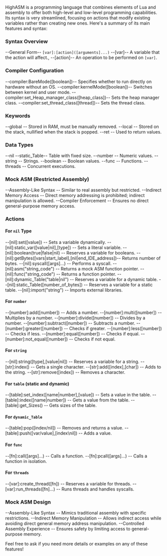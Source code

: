 
HighASM is a programming language that combines elements of Lua and assembly to offer both high-level and low-level programming capabilities. Its syntax is very streamlined, focusing on actions that modify existing variables rather than creating new ones. Here's a summary of its main features and syntax:

### Syntax Overview
 --General Form-- `[var]:[action]([arguments]...)`
  --[var]-- A variable that the action will affect., 
  --[action]-- An operation to be performed on `[var]`.

### Compiler Configuration

--compiler:BareMode([boolean])-- Specifies whether to run directly on hardware without an OS.
--compiler:kernelMode([boolean])-- Switches between kernel and user mode.
--compiler:set_Heap_manager_class([heap_class])-- Sets the heap manager class.
--compiler:set_thread_class([thread])-- Sets the thread class.

### Keywords
--global -- Stored in RAM, must be manually removed.
--local -- Stored on the stack, nullified when the stack is popped.
--ret -- Used to return values.

### Data Types
--nil
--static_Table-- Table with fixed size.
--number -- Numeric values.
--string -- Strings.
--boolean -- Boolean values.
--func -- Functions.
--threads -- Concurrent executions.

### Mock ASM (Restricted Assembly)
 --Assembly-Like Syntax -- Similar to real assembly but restricted.
 --Indirect Memory Access -- Direct memory addressing is prohibited; indirect manipulation is allowed.
 --Compiler Enforcement -- Ensures no direct general-purpose memory access.

### Actions

#### For `nil` Type
--[nil]:set([value]) -- Sets a variable dynamically.
--[nil]:static_var([value|nil],[type]) -- Sets a literal variable.
--[nil]:boolean(true|false|nil) -- Reserves a variable for booleans.
--[nil]:getBytes([vars|start_label],[nil|end_IDE_address])-- Returns number of bytes.
--[nil]:syscall([args]...) -- Performs a syscall.
--[nil]:asm("string_code") -- Returns a mock ASM function pointer.
--[nil]:func("string_code") -- Returns a function pointer.
--[nil]:dynamic_Table("table|nil") -- Reserves a variable for a dynamic table.
--[nil]:static_Table([number_of_bytes]) -- Reserves a variable for a static table.
--[nil]:import("string") -- Imports external libraries.

#### For `number`
--[number]:add([number]) -- Adds a number.
--[number]:multi([number]) -- Multiplies by a number.
--[number]:divide([number]) -- Divides by a number.
--[number]:subtract([number]) -- Subtracts a number.
--[number]:greater([number]) -- Checks if greater.
--[number]:less([number]) -- Checks if less.
--[number]:equal([number]) -- Checks if equal.
--[number]:not_equal([number]) -- Checks if not equal.

#### For `string`
--[nil]:string([type],[value|nil]) -- Reserves a variable for a string.
--[str]:index() -- Gets a single character.
--[str]:add([index],[char]) -- Adds to the string.
--[str]:remove([index]) -- Removes a character.

#### For `table` (static and dynamic)
--[table]:set_index([name|number],[value]) -- Sets a value in the table.
--[table]:index([name|number]) -- Gets a value from the table.
--[table]:get_Sizes() -- Gets sizes of the table.

#### For `dynamic_Table`
--[table]:pop([index/nil]) -- Removes and returns a value.
--[table]:push([var/value],[index\nil]) -- Adds a value.

#### For `func`
--[fn]:call([args]...) -- Calls a function.
--[fn]:pcall([args]...) -- Calls a function in isolation.

#### For `threads`
--[var]:create_thread([fn]) -- Reserves a variable for threads.
--[var]:run_threads([fn]...) -- Runs threads and handles syscalls.

### Mock ASM Design
 --Assembly-Like Syntax -- Mimics traditional assembly with specific restrictions.
 --Indirect Memory Manipulation -- Allows indirect access while avoiding direct general memory address manipulation.
 --Controlled Assembly Experience -- Ensures safety by limiting access to general-purpose memory.

Feel free to ask if you need more details or examples on any of these features!
